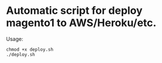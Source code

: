 # Automatic script for deploy magento1 to AWS/Heroku/etc. 

Usage:

```
chmod +x deploy.sh 
./deploy.sh 
```
